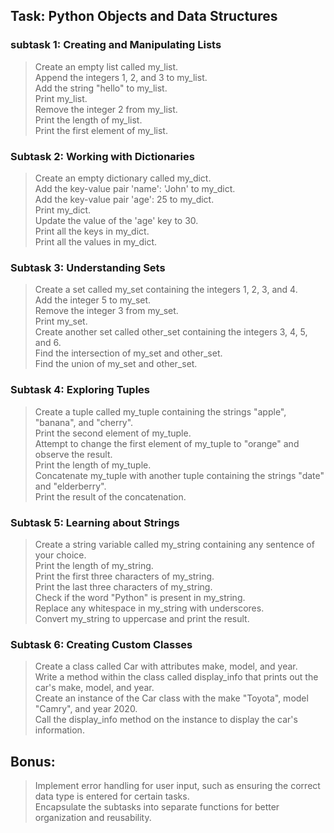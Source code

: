 ## Task: Python Objects and Data Structures
### subtask 1: Creating and Manipulating Lists
>Create an empty list called my_list. <br>
>Append the integers 1, 2, and 3 to my_list. <br>
>Add the string "hello" to my_list. <br>
>Print my_list. <br>
>Remove the integer 2 from my_list. <br>
>Print the length of my_list. <br>
>Print the first element of my_list. <br>
### Subtask 2: Working with Dictionaries
>Create an empty dictionary called my_dict. <br>
>Add the key-value pair 'name': 'John' to my_dict. <br>
>Add the key-value pair 'age': 25 to my_dict. <br>
>Print my_dict. <br>
>Update the value of the 'age' key to 30. <br>
>Print all the keys in my_dict. <br>
>Print all the values in my_dict. <br>
### Subtask 3: Understanding Sets
>Create a set called my_set containing the integers 1, 2, 3, and 4. <br>
>Add the integer 5 to my_set. <br>
>Remove the integer 3 from my_set. <br>
>Print my_set. <br>
>Create another set called other_set containing the integers 3, 4, 5, and 6. <br>
>Find the intersection of my_set and other_set. <br>
>Find the union of my_set and other_set. <br>
### Subtask 4: Exploring Tuples
>Create a tuple called my_tuple containing the strings "apple", "banana", and "cherry". <br>
>Print the second element of my_tuple. <br>
>Attempt to change the first element of my_tuple to "orange" and observe the result. <br>
>Print the length of my_tuple. <br>
>Concatenate my_tuple with another tuple containing the strings "date" and "elderberry". <br>
>Print the result of the concatenation. <br>
### Subtask 5: Learning about Strings
>Create a string variable called my_string containing any sentence of your choice. <br>
>Print the length of my_string. <br>
>Print the first three characters of my_string. <br>
>Print the last three characters of my_string. <br>
>Check if the word "Python" is present in my_string. <br>
>Replace any whitespace in my_string with underscores. <br>
>Convert my_string to uppercase and print the result. <br>
### Subtask 6: Creating Custom Classes
>Create a class called Car with attributes make, model, and year. <br>
>Write a method within the class called display_info that prints out the car's make, model, and year. <br>
>Create an instance of the Car class with the make "Toyota", model "Camry", and year 2020. <br>
>Call the display_info method on the instance to display the car's information. <br>
## Bonus:
>Implement error handling for user input, such as ensuring the correct data type is entered for certain tasks. <br>
>Encapsulate the subtasks into separate functions for better organization and reusability. <br>